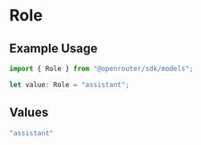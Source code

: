 # Role

## Example Usage

```typescript
import { Role } from "@openrouter/sdk/models";

let value: Role = "assistant";
```

## Values

```typescript
"assistant"
```